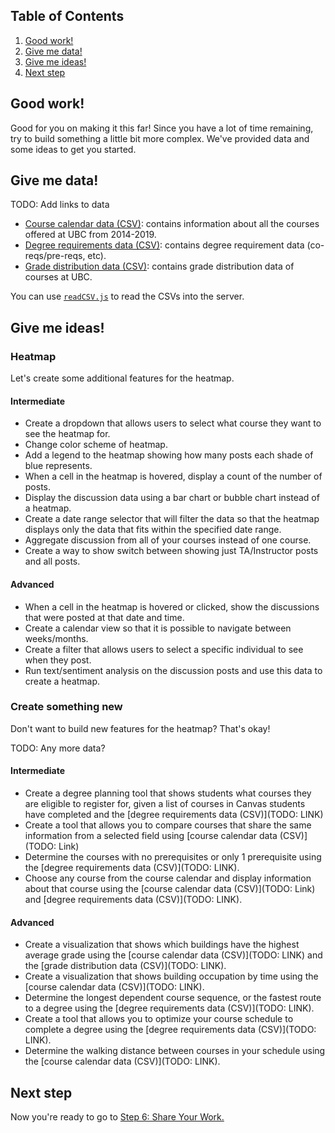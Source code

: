 ## Table of Contents
1. [Good work!](#good-work)
1. [Give me data!](#give-me-data)
1. [Give me ideas!](#give-me-ideas)
1. [Next step](#next-step)

## Good work!
Good for you on making it this far! Since you have a lot of time remaining, try to build something a little bit more complex. We've provided data and some ideas to get you started.

## Give me data!
TODO: Add links to data

* [Course calendar data (CSV)](): contains information about all the courses offered at UBC from 2014-2019.
* [Degree requirements data (CSV)](): contains degree requirement data (co-reqs/pre-reqs, etc).
* [Grade distribution data (CSV)](): contains grade distribution data of courses at UBC.

You can use [`readCSV.js`](./backend/readCSV.js) to read the CSVs into the server.

## Give me ideas!

### Heatmap
Let's create some additional features for the heatmap.

#### Intermediate
* Create a dropdown that allows users to select what course they want to see the heatmap for.
* Change color scheme of heatmap.
* Add a legend to the heatmap showing how many posts each shade of blue represents.
* When a cell in the heatmap is hovered, display a count of the number of posts.
* Display the discussion data using a bar chart or bubble chart instead of a heatmap.
* Create a date range selector that will filter the data so that the heatmap displays only the data that fits within the specified date range.
* Aggregate discussion from all of your courses instead of one course.
* Create a way to show switch between showing just TA/Instructor posts and all posts.

#### Advanced
* When a cell in the heatmap is hovered or clicked, show the discussions that were posted at that date and time.
* Create a calendar view so that it is possible to navigate between weeks/months.
* Create a filter that allows users to select a specific individual to see when they post.
* Run text/sentiment analysis on the discussion posts and use this data to create a heatmap.

### Create something new
Don't want to build new features for the heatmap? That's okay!

TODO: Any more data?

#### Intermediate
* Create a degree planning tool that shows students what courses they are eligible to register for, given a list of courses in Canvas students have completed and the [degree requirements data (CSV)](TODO: LINK)
* Create a tool that allows you to compare courses that share the same information from a selected field using [course calendar data (CSV)](TODO: Link)
* Determine the courses with no prerequisites or only 1 prerequisite using the [degree requirements data (CSV)](TODO: LINK).
* Choose any course from the course calendar and display information about that course using the [course calendar data (CSV)](TODO: Link) and [degree requirements data (CSV)](TODO: LINK).

#### Advanced
* Create a visualization that shows which buildings have the highest average grade using the [course calendar data (CSV)](TODO: LINK) and the [grade distribution data (CSV)](TODO: LINK).
* Create a visualization that shows building occupation by time using the [course calendar data (CSV)](TODO: LINK).
* Determine the longest dependent course sequence, or the fastest route to a degree using the [degree requirements data (CSV)](TODO: LINK).
* Create a tool that allows you to optimize your course schedule to complete a degree using the [degree requirements data (CSV)](TODO: LINK).
* Determine the walking distance between courses in your schedule using the [course calendar data (CSV)](TODO: LINK).

## Next step
Now you're ready to go to [Step 6: Share Your Work.](6-Share-Your-Work.md)
